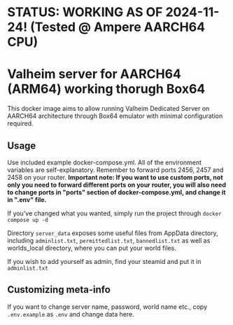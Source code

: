 # STATUS: WORKING AS OF 2024-11-24! (Tested @ Ampere AARCH64 CPU)

# Valheim server for AARCH64 (ARM64) working thorugh Box64

This docker image aims to allow running Valheim Dedicated Server on AARCH64 architecture through Box64 emulator with minimal configuration required.

## Usage
Use included example docker-compose.yml. All of the environment variables are self-explanatory. Remember to forward ports 2456, 2457 and 2458 on your router. **Important note: If you want to use custom ports, not only you need to forward different ports on your router, you will also need to change ports in "ports" section of docker-compose.yml, and change it in ".env" file.**

If you've changed what you wanted, simply run the project through `docker compose up -d`

Directory `server_data` exposes some useful files from AppData directory, including `adminlist.txt`, `permittedlist.txt`, `bannedlist.txt` as well as worlds_local directory, where you can put your world files.

If you wish to add yourself as admin, find your steamid and put it in `adminlist.txt`

## Customizing meta-info
If you want to change server name, password, world name etc., copy `.env.example` as `.env` and change data here.
